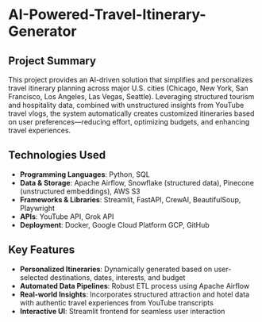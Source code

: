 # AI-Powered-Travel-Itinerary-Generator

## Project Summary  
This project provides an AI-driven solution that simplifies and personalizes travel itinerary planning across major U.S. cities (Chicago, New York, San Francisco, Los Angeles, Las Vegas, Seattle). Leveraging structured tourism and hospitality data, combined with unstructured insights from YouTube travel vlogs, the system automatically creates customized itineraries based on user preferences—reducing effort, optimizing budgets, and enhancing travel experiences.

## Technologies Used  
- **Programming Languages**: Python, SQL  
- **Data & Storage**: Apache Airflow, Snowflake (structured data), Pinecone (unstructured embeddings), AWS S3  
- **Frameworks & Libraries**: Streamlit, FastAPI, CrewAI, BeautifulSoup, Playwright  
- **APIs**: YouTube API, Grok API  
- **Deployment**: Docker, Google Cloud Platform GCP, GitHub

## Key Features  
- **Personalized Itineraries**: Dynamically generated based on user-selected destinations, dates, interests, and budget  
- **Automated Data Pipelines**: Robust ETL process using Apache Airflow  
- **Real-world Insights**: Incorporates structured attraction and hotel data with authentic travel experiences from YouTube transcripts  
- **Interactive UI**: Streamlit frontend for seamless user interaction
